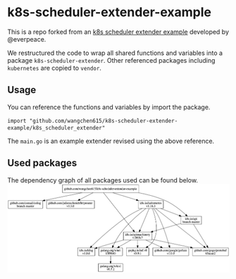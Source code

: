 # k8s-scheduler-extender-example
This is a repo forked from an [k8s scheduler extender example](https://github.com/everpeace/k8s-scheduler-extender-example)
developed by @everpeace. 

We restructured the code to wrap all shared functions and variables into a package `k8s-scheduler-extender`.
Other referenced  packages including `kubernetes` are copied to `vendor`.

## Usage
You can reference the functions and variables by import the package.
```golang
import "github.com/wangchen615/k8s-scheduler-extender-example/k8s_scheduler_extender"
```

The `main.go` is an example extender revised using the above reference.

## Used packages
The dependency graph of all packages used can be found below.
![](dep.png)
